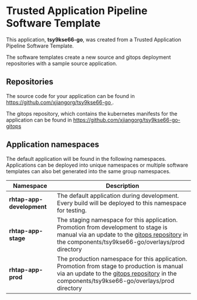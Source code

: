 # Trusted Application Pipeline Software Template

This application, **tsy9kse66-go**, was created from a Trusted Application Pipeline Software Template.

The software templates create a new source and gitops deployment repositories with a sample source application. 

## Repositories

The source code for your application can be found in [https://github.com/xjiangorg/tsy9kse66-go ](https://github.com/xjiangorg/tsy9kse66-go ).
 
The gitops repository, which contains the kubernetes manifests for the application can be found in 
[https://github.com/xjiangorg/tsy9kse66-go-gitops ](https://github.com/xjiangorg/tsy9kse66-go-gitops ) 

## Application namespaces 

The default application will be found in the following namespaces. Applications can be deployed into unique namespaces or multiple software templates can also bet generated into the same group namespaces.  

|  Namespace   |  Description   |  
| -------- | -------- |   
| **rhtap-app-development** | The default application during development. Every build will be deployed to this namespace for testing. | 
| **rhtap-app-stage** | The staging namespace for this application. Promotion from development to stage is manual via an update to the [gitops repository](https://github.com/xjiangorg/tsy9kse66-go-gitops ) in the components/tsy9kse66-go/overlays/prod directory |  
| **rhtap-app-prod** | The production namespace for this application. Promotion from stage to production is manual via an update to the [gitops repository](https://github.com/xjiangorg/tsy9kse66-go-gitops ) in the components/tsy9kse66-go/overlays/prod directory | 
